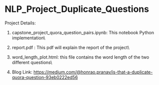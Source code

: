 # NLP_Project_Duplicate_Questions

Project Details:

1. capstone_project_quora_question_pairs.ipynb: This notebook Python implementation\

2. report.pdf : This pdf will explain the report of the project\

3. word_length_plot.html: this file contains the word length of the two different questions\

4. Blog Link: https://medium.com/@honrao.pranav/is-that-a-duplicate-quora-question-93eb0222ed56
